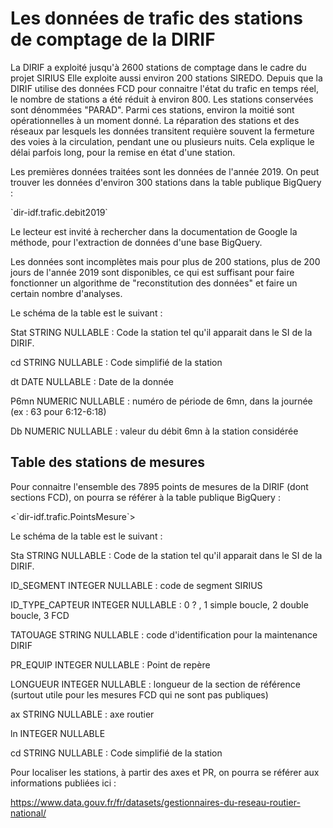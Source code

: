 # Les données de trafic des stations de comptage de la DIRIF
La DIRIF a exploité jusqu'à 2600 stations de comptage dans le cadre du projet SIRIUS Elle exploite aussi environ 200 stations SIREDO. Depuis que la DIRIF utilise des données FCD pour connaitre l'état du trafic en temps réel, le nombre de stations a été réduit à environ 800. Les stations conservées sont dénommées "PARAD". Parmi ces stations, environ la moitié sont opérationnelles à un moment donné. La réparation des stations et des réseaux par lesquels les données transitent requière souvent la fermeture des voies à la circulation, pendant une ou plusieurs nuits. Cela explique le délai parfois long, pour la remise en état d'une station.

Les premières données traitées sont les données de l'année 2019. On peut trouver les données d'environ 300 stations dans la table publique BigQuery :

\`dir-idf.trafic.debit2019\`

Le lecteur est invité à rechercher dans la documentation de Google la méthode, pour l'extraction de données d'une base BigQuery.

Les données sont incomplètes mais pour plus de 200 stations, plus de 200 jours de l'année 2019 sont disponibles, ce qui est suffisant pour faire fonctionner un algorithme de "reconstitution des données" et faire un certain nombre d'analyses. 

Le schéma de la table est le suivant :

Stat STRING NULLABLE : Code la station tel qu'il apparait dans le SI de la DIRIF.

cd STRING NULLABLE : Code simplifié de la station

dt DATE NULLABLE : Date de la donnée

P6mn NUMERIC NULLABLE : numéro de période de 6mn, dans la journée (ex : 63 pour 6:12-6:18)

Db NUMERIC NULLABLE : valeur du débit 6mn à la station considérée

## Table des stations de mesures
Pour connaitre l'ensemble des 7895 points de mesures de la DIRIF (dont sections FCD), on pourra se référer à la table publique BigQuery :

<\`dir-idf.trafic.PointsMesure\`>

Le schéma de la table est le suivant :

Sta	STRING	NULLABLE	: Code de la station tel qu'il apparait dans le SI de la DIRIF.

ID_SEGMENT	INTEGER	NULLABLE	: code de segment SIRIUS

ID_TYPE_CAPTEUR	INTEGER	NULLABLE	: 0 ? , 1 simple boucle, 2 double boucle, 3 FCD

TATOUAGE	STRING	NULLABLE	: code d'identification pour la maintenance DIRIF

PR_EQUIP	INTEGER	NULLABLE	: Point de repère

LONGUEUR	INTEGER	NULLABLE	: longueur de la section de référence (surtout utile pour les mesures FCD qui ne sont pas publiques)

ax	STRING	NULLABLE	: axe routier

ln	INTEGER	NULLABLE	

cd	STRING	NULLABLE	: Code simplifié de la station

Pour localiser les stations, à partir des axes et PR, on pourra se référer aux informations publiées ici :

<https://www.data.gouv.fr/fr/datasets/gestionnaires-du-reseau-routier-national/>


